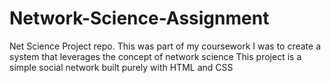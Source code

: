 # Network-Science-Assignment
Net Science Project repo.
This was part of my coursework
I was to create a system that leverages the concept of network science
This project is a simple social network built purely with HTML and CSS
